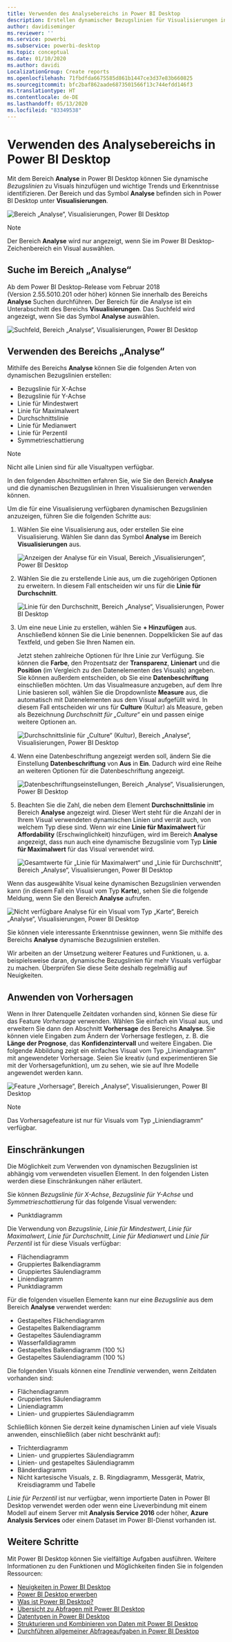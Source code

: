 ```yaml
---
title: Verwenden des Analysebereichs in Power BI Desktop
description: Erstellen dynamischer Bezugslinien für Visualisierungen in Power BI Desktop
author: davidiseminger
ms.reviewer: ''
ms.service: powerbi
ms.subservice: powerbi-desktop
ms.topic: conceptual
ms.date: 01/10/2020
ms.author: davidi
LocalizationGroup: Create reports
ms.openlocfilehash: 71fbdfda6675585d861b1447ce3d37e83b660825
ms.sourcegitcommit: bfc2baf862aade6873501566f13c744efdd146f3
ms.translationtype: HT
ms.contentlocale: de-DE
ms.lasthandoff: 05/13/2020
ms.locfileid: "83349538"
---
```

# <a name="use-the-analytics-pane-in-power-bi-desktop"></a>Verwenden des Analysebereichs in Power BI Desktop

Mit dem Bereich **Analyse** in Power BI Desktop können Sie dynamische *Bezugslinien* zu Visuals hinzufügen und wichtige Trends und Erkenntnisse identifizieren. Der Bereich und das Symbol **Analyse** befinden sich in Power BI Desktop unter **Visualisierungen**.

![Bereich „Analyse“, Visualisierungen, Power BI Desktop](media/desktop-analytics-pane/analytics-pane_1.png)

> [!NOTE]
> Der Bereich **Analyse** wird nur angezeigt, wenn Sie im Power BI Desktop-Zeichenbereich ein Visual auswählen.

## <a name="search-within-the-analytics-pane"></a>Suche im Bereich „Analyse“

Ab dem Power BI Desktop-Release vom Februar 2018 (Version 2.55.5010.201 oder höher) können Sie innerhalb des Bereichs **Analyse** Suchen durchführen. Der Bereich für die Analyse ist ein Unterabschnitt des Bereichs **Visualisierungen**. Das Suchfeld wird angezeigt, wenn Sie das Symbol **Analyse** auswählen.

![Suchfeld, Bereich „Analyse“, Visualisierungen, Power BI Desktop](media/desktop-analytics-pane/analytics-pane_1b.png)

## <a name="use-the-analytics-pane"></a>Verwenden des Bereichs „Analyse“

Mithilfe des Bereichs **Analyse** können Sie die folgenden Arten von dynamischen Bezugslinien erstellen:

* Bezugslinie für X-Achse
* Bezugslinie für Y-Achse
* Linie für Mindestwert
* Linie für Maximalwert
* Durchschnittslinie
* Linie für Medianwert
* Linie für Perzentil
* Symmetrieschattierung

> [!NOTE]
> Nicht alle Linien sind für alle Visualtypen verfügbar.

In den folgenden Abschnitten erfahren Sie, wie Sie den Bereich **Analyse** und die dynamischen Bezugslinien in Ihren Visualisierungen verwenden können.

Um die für eine Visualisierung verfügbaren dynamischen Bezugslinien anzuzeigen, führen Sie die folgenden Schritte aus:

1. Wählen Sie eine Visualisierung aus, oder erstellen Sie eine Visualisierung. Wählen Sie dann das Symbol **Analyse** im Bereich **Visualisierungen** aus.

    ![Anzeigen der Analyse für ein Visual, Bereich „Visualisierungen“, Power BI Desktop](media/desktop-analytics-pane/analytics-pane_2.png)

2. Wählen Sie die zu erstellende Linie aus, um die zugehörigen Optionen zu erweitern. In diesem Fall entscheiden wir uns für die **Linie für Durchschnitt**.

    ![Linie für den Durchschnitt, Bereich „Analyse“, Visualisierungen, Power BI Desktop](media/desktop-analytics-pane/analytics-pane_3.png)

3. Um eine neue Linie zu erstellen, wählen Sie **+&nbsp;Hinzufügen** aus. Anschließend können Sie die Linie benennen. Doppelklicken Sie auf das Textfeld, und geben Sie Ihren Namen ein.

    Jetzt stehen zahlreiche Optionen für Ihre Linie zur Verfügung. Sie können die **Farbe**, den Prozentsatz der **Transparenz**, **Linienart** und die **Position** (im Vergleich zu den Datenelementen des Visuals) angeben. Sie können außerdem entscheiden, ob Sie eine **Datenbeschriftung** einschließen möchten. Um das Visualmeasure anzugeben, auf dem Ihre Linie basieren soll, wählen Sie die Dropdownliste **Measure** aus, die automatisch mit Datenelementen aus dem Visual aufgefüllt wird. In diesem Fall entscheiden wir uns für **Culture** (Kultur) als Measure, geben als Bezeichnung *Durchschnitt für „Culture“* ein und passen einige weitere Optionen an.

    ![Durchschnittslinie für „Culture“ (Kultur), Bereich „Analyse“, Visualisierungen, Power BI Desktop](media/desktop-analytics-pane/analytics-pane_4.png)

4. Wenn eine Datenbeschriftung angezeigt werden soll, ändern Sie die Einstellung **Datenbeschriftung** von **Aus** in **Ein**. Dadurch wird eine Reihe an weiteren Optionen für die Datenbeschriftung angezeigt.

    ![Datenbeschriftungseinstellungen, Bereich „Analyse“, Visualisierungen, Power BI Desktop](media/desktop-analytics-pane/analytics-pane_5.png)

5. Beachten Sie die Zahl, die neben dem Element **Durchschnittslinie** im Bereich **Analyse** angezeigt wird. Dieser Wert steht für die Anzahl der in Ihrem Visual verwendeten dynamischen Linien und verrät auch, von welchem Typ diese sind. Wenn wir eine **Linie für Maximalwert** für **Affordability** (Erschwinglichkeit) hinzufügen, wird im Bereich **Analyse** angezeigt, dass nun auch eine dynamische Bezugslinie vom Typ **Linie für Maximalwert** für das Visual verwendet wird.

    ![Gesamtwerte für „Linie für Maximalwert“ und „Linie für Durchschnitt“, Bereich „Analyse“, Visualisierungen, Power BI Desktop](media/desktop-analytics-pane/analytics-pane_6.png)

Wenn das ausgewählte Visual keine dynamischen Bezugslinien verwenden kann (in diesem Fall ein Visual vom Typ **Karte**), sehen Sie die folgende Meldung, wenn Sie den Bereich **Analyse** aufrufen.

![Nicht verfügbare Analyse für ein Visual vom Typ „Karte“, Bereich „Analyse“, Visualisierungen, Power BI Desktop](media/desktop-analytics-pane/analytics-pane_7.png)

Sie können viele interessante Erkenntnisse gewinnen, wenn Sie mithilfe des Bereichs **Analyse** dynamische Bezugslinien erstellen.

Wir arbeiten an der Umsetzung weiterer Features und Funktionen, u. a. beispielsweise daran, dynamische Bezugslinien für mehr Visuals verfügbar zu machen. Überprüfen Sie diese Seite deshalb regelmäßig auf Neuigkeiten.

## <a name="apply-forecasting"></a>Anwenden von Vorhersagen

Wenn in Ihrer Datenquelle Zeitdaten vorhanden sind, können Sie diese für das Feature *Vorhersage* verwenden. Wählen Sie einfach ein Visual aus, und erweitern Sie dann den Abschnitt **Vorhersage** des Bereichs **Analyse**. Sie können viele Eingaben zum Ändern der Vorhersage festlegen, z. B. die **Länge der Prognose**, das **Konfidenzintervall** und weitere Eingaben. Die folgende Abbildung zeigt ein einfaches Visual vom Typ „Liniendiagramm“ mit angewendeter Vorhersage. Seien Sie kreativ (und experimentieren Sie mit der Vorhersagefunktion), um zu sehen, wie sie auf Ihre Modelle angewendet werden kann.

![Feature „Vorhersage“, Bereich „Analyse“, Visualisierungen, Power BI Desktop](media/desktop-analytics-pane/analytics-pane_8.png)

> [!NOTE]
> Das Vorhersagefeature ist nur für Visuals vom Typ „Liniendiagramm“ verfügbar.

## <a name="limitations"></a>Einschränkungen

Die Möglichkeit zum Verwenden von dynamischen Bezugslinien ist abhängig vom verwendeten visuellen Element. In den folgenden Listen werden diese Einschränkungen näher erläutert.

Sie können *Bezugslinie für X-Achse*, *Bezugslinie für Y-Achse* und *Symmetrieschattierung* für das folgende Visual verwenden:

* Punktdiagramm

Die Verwendung von *Bezugslinie*, *Linie für Mindestwert*, *Linie für Maximalwert*, *Linie für Durchschnitt*, *Linie für Medianwert* und *Linie für Perzentil* ist für diese Visuals verfügbar:

* Flächendiagramm
* Gruppiertes Balkendiagramm
* Gruppiertes Säulendiagramm
* Liniendiagramm
* Punktdiagramm

Für die folgenden visuellen Elemente kann nur eine *Bezugslinie* aus dem Bereich **Analyse** verwendet werden:

* Gestapeltes Flächendiagramm
* Gestapeltes Balkendiagramm
* Gestapeltes Säulendiagramm
* Wasserfalldiagramm
* Gestapeltes Balkendiagramm (100 %)
* Gestapeltes Säulendiagramm (100 %)

Die folgenden Visuals können eine *Trendlinie* verwenden, wenn Zeitdaten vorhanden sind:

* Flächendiagramm
* Gruppiertes Säulendiagramm
* Liniendiagramm
* Linien- und gruppiertes Säulendiagramm

Schließlich können Sie derzeit keine dynamischen Linien auf viele Visuals anwenden, einschließlich (aber nicht beschränkt auf):

* Trichterdiagramm
* Linien- und gruppiertes Säulendiagramm
* Linien- und gestapeltes Säulendiagramm
* Bänderdiagramm
* Nicht kartesische Visuals, z. B. Ringdiagramm, Messgerät, Matrix, Kreisdiagramm und Tabelle

*Linie für Perzentil* ist nur verfügbar, wenn importierte Daten in Power BI Desktop verwendet werden oder wenn eine Liveverbindung mit einem Modell auf einem Server mit **Analysis Service 2016** oder höher, **Azure Analysis Services** oder einem Dataset im Power BI-Dienst vorhanden ist.

## <a name="next-steps"></a>Weitere Schritte

Mit Power BI Desktop können Sie vielfältige Aufgaben ausführen. Weitere Informationen zu den Funktionen und Möglichkeiten finden Sie in folgenden Ressourcen:

* [Neuigkeiten in Power BI Desktop](../fundamentals/desktop-latest-update.md)
* [Power BI Desktop erwerben](../fundamentals/desktop-get-the-desktop.md)
* [Was ist Power BI Desktop?](../fundamentals/desktop-what-is-desktop.md)
* [Übersicht zu Abfragen mit Power BI Desktop](desktop-query-overview.md)
* [Datentypen in Power BI Desktop](../connect-data/desktop-data-types.md)
* [Strukturieren und Kombinieren von Daten mit Power BI Desktop](../connect-data/desktop-shape-and-combine-data.md)
* [Durchführen allgemeiner Abfrageaufgaben in Power BI Desktop](desktop-common-query-tasks.md)
